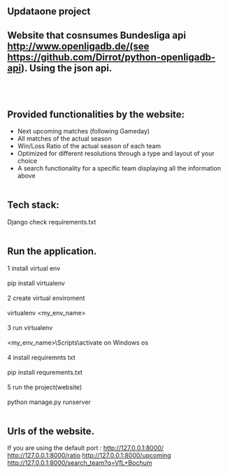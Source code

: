 
## Updataone project
## Website that cosnsumes Bundesliga api  http://www.openligadb.de/(see https://github.com/Dirrot/python-openligadb-api). Using the json api.
<br/><br/> 
## Provided functionalities by the website:
- Next upcoming matches (following Gameday)
- All matches of the actual season
- Win/Loss Ratio of the actual season of each team
- Optimized for different resolutions through a type and layout of your choice
- A search functionality for a specific team displaying all the information above 
<br/><br/> 
## Tech stack:
Django 
check requirements.txt 
<br/><br/> 

## Run the application.  
1 install virtual env <br/><br/>
pip install virtualenv <br/><br/>
2 create virtual enviroment <br/><br/>
 virtualenv <my_env_name>  <br/><br/>
3 run virtualenv <br/><br/>
 <my_env_name>\Scripts\activate on Windows os  <br/><br/>
4 install requiremnts txt <br/><br/>
 pip install requrements.txt  <br/><br/>
5 run the project(website)<br/><br/>
 python manage.py runserver <br/><br/>

## Urls of the website. 
If you are using the default port :
http://127.0.0.1:8000/  
http://127.0.0.1:8000/ratio
http://127.0.0.1:8000/upcoming
http://127.0.0.1:8000/search_team?q=VfL+Bochum


